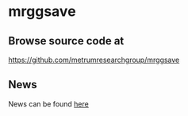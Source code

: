 mrggsave
================

## Browse source code at 
https://github.com/metrumresearchgroup/mrggsave



## News

News can be found [here](https://metrumresearchgroup.github.io/mrggsave/news/)

